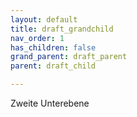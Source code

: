```yaml
---
layout: default
title: draft_grandchild
nav_order: 1
has_children: false
grand_parent: draft_parent
parent: draft_child

---
```


Zweite Unterebene

